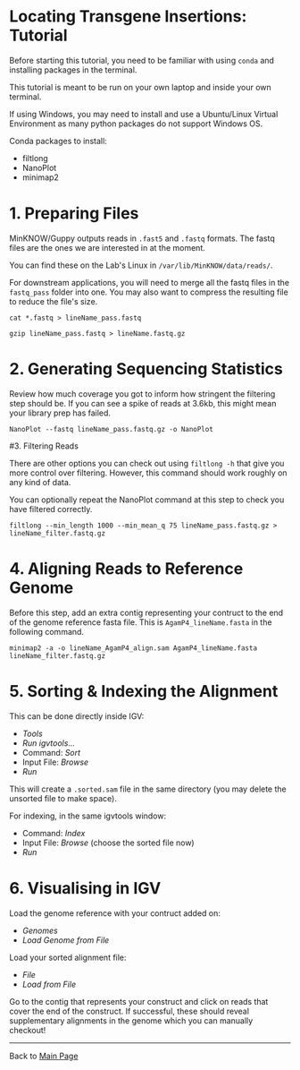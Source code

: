 # Locating Transgene Insertions: Tutorial

Before starting this tutorial, you need to be familiar with using `conda` and installing packages in the terminal.

This tutorial is meant to be run on your own laptop and inside your own terminal.

If using Windows, you may need to install and use a Ubuntu/Linux Virtual Environment as many python packages do not support Windows OS.

Conda packages to install:
- filtlong
- NanoPlot
- minimap2


# 1. Preparing Files

MinKNOW/Guppy outputs reads in `.fast5` and `.fastq` formats. The fastq files are the ones we are interested in at the moment.

You can find these on the Lab's Linux in `/var/lib/MinKNOW/data/reads/`.

For downstream applications, you will need to merge all the fastq files in the `fastq_pass` folder into one. You may also want to compress the resulting file to reduce the file's size.

```
cat *.fastq > lineName_pass.fastq
```

```
gzip lineName_pass.fastq > lineName.fastq.gz
```

# 2. Generating Sequencing Statistics

Review how much coverage you got to inform how stringent the filtering step should be.
If you can see a spike of reads at 3.6kb, this might mean your library prep has failed.

```
NanoPlot --fastq lineName_pass.fastq.gz -o NanoPlot
```

#3. Filtering Reads

There are other options you can check out using `filtlong -h` that give you more control over filtering. However, this command should work roughly on any kind of data.

You can optionally repeat the NanoPlot command at this step to check you have filtered correctly.

```
filtlong --min_length 1000 --min_mean_q 75 lineName_pass.fastq.gz > lineName_filter.fastq.gz
```

# 4. Aligning Reads to Reference Genome

Before this step, add an extra contig representing your contruct to the end of the genome reference fasta file. This is `AgamP4_lineName.fasta` in the following command.

```
minimap2 -a -o lineName_AgamP4_align.sam AgamP4_lineName.fasta lineName_filter.fastq.gz
```

# 5. Sorting & Indexing the Alignment

This can be done directly inside IGV:
- *Tools*
- *Run igvtools...*
- Command: *Sort*
- Input File: *Browse*
- *Run*

This will create a `.sorted.sam` file in the same directory (you may delete the unsorted file to make space).

For indexing, in the same igvtools window:
- Command: *Index*
- Input File: *Browse* (choose the sorted file now)
- *Run*

# 6. Visualising in IGV

Load the genome reference with your contruct added on:
- *Genomes*
- *Load Genome from File*

Load your sorted alignment file:
- *File*
- *Load from File*

Go to the contig that represents your construct and click on reads that cover the end of the construct. If successful, these should reveal supplementary alignments in the genome which you can manually checkout!


---

Back to [Main Page](https://github.com/Tycour/crisanti-toolshed/blob/main/docs/index.md)